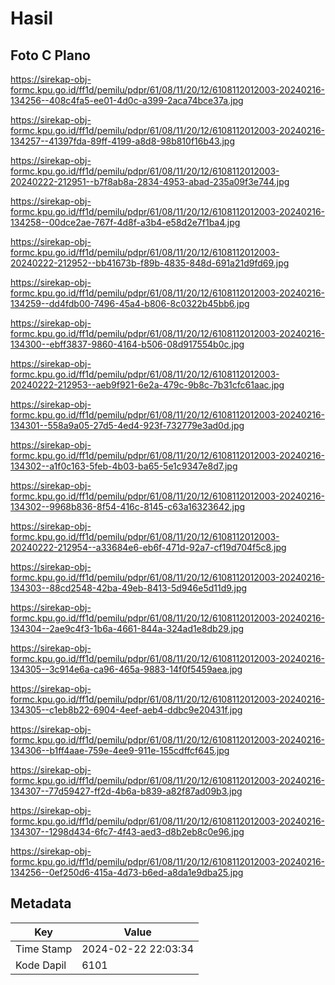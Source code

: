 # Hasil

## Foto C Plano

https://sirekap-obj-formc.kpu.go.id/ff1d/pemilu/pdpr/61/08/11/20/12/6108112012003-20240216-134256--408c4fa5-ee01-4d0c-a399-2aca74bce37a.jpg

https://sirekap-obj-formc.kpu.go.id/ff1d/pemilu/pdpr/61/08/11/20/12/6108112012003-20240216-134257--41397fda-89ff-4199-a8d8-98b810f16b43.jpg

https://sirekap-obj-formc.kpu.go.id/ff1d/pemilu/pdpr/61/08/11/20/12/6108112012003-20240222-212951--b7f8ab8a-2834-4953-abad-235a09f3e744.jpg

https://sirekap-obj-formc.kpu.go.id/ff1d/pemilu/pdpr/61/08/11/20/12/6108112012003-20240216-134258--00dce2ae-767f-4d8f-a3b4-e58d2e7f1ba4.jpg

https://sirekap-obj-formc.kpu.go.id/ff1d/pemilu/pdpr/61/08/11/20/12/6108112012003-20240222-212952--bb41673b-f89b-4835-848d-691a21d9fd69.jpg

https://sirekap-obj-formc.kpu.go.id/ff1d/pemilu/pdpr/61/08/11/20/12/6108112012003-20240216-134259--dd4fdb00-7496-45a4-b806-8c0322b45bb6.jpg

https://sirekap-obj-formc.kpu.go.id/ff1d/pemilu/pdpr/61/08/11/20/12/6108112012003-20240216-134300--ebff3837-9860-4164-b506-08d917554b0c.jpg

https://sirekap-obj-formc.kpu.go.id/ff1d/pemilu/pdpr/61/08/11/20/12/6108112012003-20240222-212953--aeb9f921-6e2a-479c-9b8c-7b31cfc61aac.jpg

https://sirekap-obj-formc.kpu.go.id/ff1d/pemilu/pdpr/61/08/11/20/12/6108112012003-20240216-134301--558a9a05-27d5-4ed4-923f-732779e3ad0d.jpg

https://sirekap-obj-formc.kpu.go.id/ff1d/pemilu/pdpr/61/08/11/20/12/6108112012003-20240216-134302--a1f0c163-5feb-4b03-ba65-5e1c9347e8d7.jpg

https://sirekap-obj-formc.kpu.go.id/ff1d/pemilu/pdpr/61/08/11/20/12/6108112012003-20240216-134302--9968b836-8f54-416c-8145-c63a16323642.jpg

https://sirekap-obj-formc.kpu.go.id/ff1d/pemilu/pdpr/61/08/11/20/12/6108112012003-20240222-212954--a33684e6-eb6f-471d-92a7-cf19d704f5c8.jpg

https://sirekap-obj-formc.kpu.go.id/ff1d/pemilu/pdpr/61/08/11/20/12/6108112012003-20240216-134303--88cd2548-42ba-49eb-8413-5d946e5d11d9.jpg

https://sirekap-obj-formc.kpu.go.id/ff1d/pemilu/pdpr/61/08/11/20/12/6108112012003-20240216-134304--2ae9c4f3-1b6a-4661-844a-324ad1e8db29.jpg

https://sirekap-obj-formc.kpu.go.id/ff1d/pemilu/pdpr/61/08/11/20/12/6108112012003-20240216-134305--3c914e6a-ca96-465a-9883-14f0f5459aea.jpg

https://sirekap-obj-formc.kpu.go.id/ff1d/pemilu/pdpr/61/08/11/20/12/6108112012003-20240216-134305--c1eb8b22-6904-4eef-aeb4-ddbc9e20431f.jpg

https://sirekap-obj-formc.kpu.go.id/ff1d/pemilu/pdpr/61/08/11/20/12/6108112012003-20240216-134306--b1ff4aae-759e-4ee9-911e-155cdffcf645.jpg

https://sirekap-obj-formc.kpu.go.id/ff1d/pemilu/pdpr/61/08/11/20/12/6108112012003-20240216-134307--77d59427-ff2d-4b6a-b839-a82f87ad09b3.jpg

https://sirekap-obj-formc.kpu.go.id/ff1d/pemilu/pdpr/61/08/11/20/12/6108112012003-20240216-134307--1298d434-6fc7-4f43-aed3-d8b2eb8c0e96.jpg

https://sirekap-obj-formc.kpu.go.id/ff1d/pemilu/pdpr/61/08/11/20/12/6108112012003-20240216-134256--0ef250d6-415a-4d73-b6ed-a8da1e9dba25.jpg


## Metadata

| Key        | Value               |
| ---------- | ------------------- |
| Time Stamp | 2024-02-22 22:03:34 |
| Kode Dapil | 6101                |



